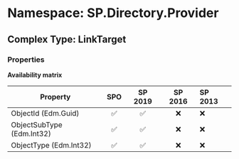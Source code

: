 # Namespace: SP.Directory.Provider

## Complex Type: LinkTarget

### Properties

**Availability matrix**

Property | SPO | SP 2019 | SP 2016 | SP 2013
----------|:---:|:-------:|:-------:|:-------
ObjectId (Edm.Guid) | ✅ | ✅ | ❌ | ❌
ObjectSubType (Edm.Int32) | ✅ | ✅ | ❌ | ❌
ObjectType (Edm.Int32) | ✅ | ✅ | ❌ | ❌
